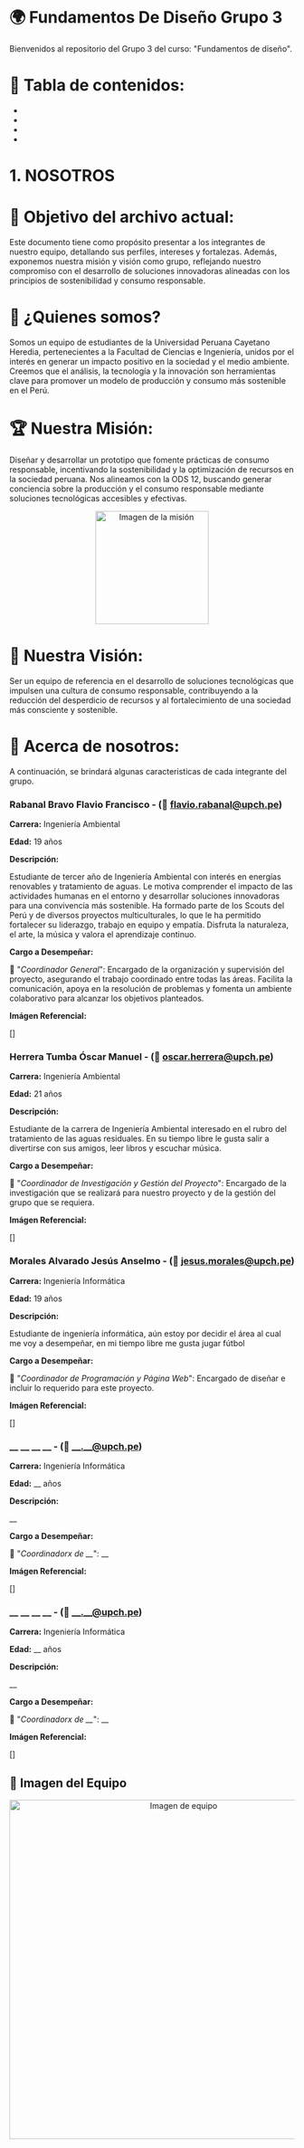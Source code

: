 # 🌍 Fundamentos De Diseño Grupo 3
Bienvenidos al repositorio del Grupo 3 del curso: "Fundamentos de diseño".  

# 📖 Tabla de contenidos:
-
-
-
-

# 1. NOSOTROS  

# 🎯 Objetivo del archivo actual:  
Este documento tiene como propósito presentar a los integrantes de nuestro equipo, detallando sus perfiles, intereses y fortalezas. Además, exponemos nuestra misión y visión como grupo, reflejando nuestro compromiso con el desarrollo de soluciones innovadoras alineadas con los principios de sostenibilidad y consumo responsable.

# 🌟 ¿Quienes somos?  
Somos un equipo de estudiantes de la Universidad Peruana Cayetano Heredia, pertenecientes a la Facultad de Ciencias e Ingeniería, unidos por el interés en generar un impacto positivo en la sociedad y el medio ambiente. Creemos que el análisis, la tecnología y la innovación son herramientas clave para promover un modelo de producción y consumo más sostenible en el Perú.

# 🏆 Nuestra Misión:
Diseñar y desarrollar un prototipo que fomente prácticas de consumo responsable, incentivando la sostenibilidad y la optimización de recursos en la sociedad peruana. Nos alineamos con la ODS 12, buscando generar conciencia sobre la producción y el consumo responsable mediante soluciones tecnológicas accesibles y efectivas.

<p align="center">
  <img src="https://github.com/user-attachments/assets/dd64728b-e13d-4df7-93a8-71ce389130db" alt="Imagen de la misión" width="200">
</p>

# 🚀 Nuestra Visión:
Ser un equipo de referencia en el desarrollo de soluciones tecnológicas que impulsen una cultura de consumo responsable, contribuyendo a la reducción del desperdicio de recursos y al fortalecimiento de una sociedad más consciente y sostenible.

# 🙌 Acerca de nosotros:

A continuación, se brindará algunas caracteristicas de cada integrante del grupo.

### **Rabanal Bravo Flavio Francisco - (📧 flavio.rabanal@upch.pe)**

**Carrera:** Ingeniería Ambiental

**Edad:** 19 años  

**Descripción:** 


Estudiante de tercer año de Ingeniería Ambiental con interés en energías renovables y tratamiento de aguas. Le motiva comprender el impacto de las actividades humanas en el entorno y desarrollar soluciones innovadoras para una convivencia más sostenible. Ha formado parte de los Scouts del Perú y de diversos proyectos multiculturales, lo que le ha permitido fortalecer su liderazgo, trabajo en equipo y empatía. Disfruta la naturaleza, el arte, la música y valora el aprendizaje continuo.

**Cargo a Desempeñar:**


📌 "*Coordinador General*": Encargado de la organización y supervisión del proyecto, asegurando el trabajo coordinado entre todas las áreas. Facilita la comunicación, apoya en la resolución de problemas y fomenta un ambiente colaborativo para alcanzar los objetivos planteados.

**Imágen Referencial:**

[]

### **Herrera Tumba Óscar Manuel - (📧 oscar.herrera@upch.pe)**

**Carrera:** Ingeniería Ambiental

**Edad:** 21 años  

**Descripción:** 


Estudiante de la carrera de Ingeniería Ambiental interesado en el rubro del tratamiento de las aguas residuales. En su tiempo libre le gusta salir a divertirse con sus amigos, leer libros y escuchar música.

**Cargo a Desempeñar:**


📌 "*Coordinador de Investigación y Gestión del Proyecto*": Encargado de la investigación que se realizará para nuestro proyecto y de la gestión del grupo que se requiera.

**Imágen Referencial:**

[]

### **Morales Alvarado Jesús Anselmo - (📧 jesus.morales@upch.pe)**

**Carrera:** Ingeniería Informática

**Edad:** 19 años  

**Descripción:** 


Estudiante de ingeniería informática, aún estoy por decidir el área al cual me voy a desempeñar, en mi tiempo libre me gusta jugar fútbol

**Cargo a Desempeñar:**


📌 "*Coordinador de Programación y Página Web*": Encargado de diseñar e incluir lo requerido para este proyecto.

**Imágen Referencial:**

[]

### **__ __ __ __ - (📧 __.__@upch.pe)**

**Carrera:** Ingeniería Informática

**Edad:** __ años  

**Descripción:** 


__

**Cargo a Desempeñar:**


📌 "*Coordinadorx de __*": __

**Imágen Referencial:**

[]

### **__ __ __ __ - (📧 __.__@upch.pe)**

**Carrera:** Ingeniería Informática

**Edad:** __ años  

**Descripción:** 


__

**Cargo a Desempeñar:**


📌 "*Coordinadorx de __*": __

**Imágen Referencial:**

[]


## 🤝 Imagen del Equipo  
<p align="center">
  <img src="https://github.com/user-attachments/assets/dc2735cc-b476-41eb-b225-048a50ce7f3c" alt="Imagen de equipo" width="600">
</p>
